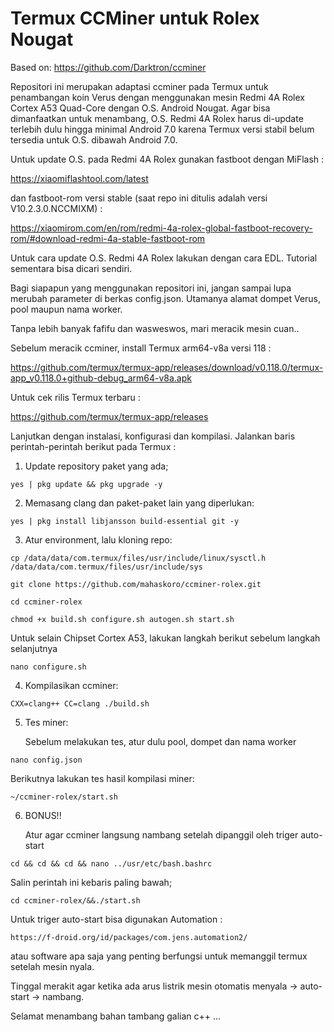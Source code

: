 # Termux CCMiner untuk Rolex Nougat

Based on: https://github.com/Darktron/ccminer

Repositori ini merupakan adaptasi ccminer pada Termux untuk penambangan koin Verus dengan menggunakan mesin Redmi 4A Rolex Cortex A53 Quad-Core dengan O.S. Android Nougat.
Agar bisa dimanfaatkan untuk menambang, O.S. Redmi 4A Rolex harus di-update terlebih dulu hingga minimal Android 7.0 karena Termux versi stabil belum tersedia untuk O.S. dibawah Android 7.0. 

Untuk update O.S. pada Redmi 4A Rolex gunakan fastboot dengan MiFlash :

https://xiaomiflashtool.com/latest

dan fastboot-rom versi stable (saat repo ini ditulis adalah versi V10.2.3.0.NCCMIXM) :

https://xiaomirom.com/en/rom/redmi-4a-rolex-global-fastboot-recovery-rom/#download-redmi-4a-stable-fastboot-rom

Untuk cara update O.S. Redmi 4A Rolex lakukan dengan cara EDL. Tutorial sementara bisa dicari sendiri.

Bagi siapapun yang menggunakan repositori ini, jangan sampai lupa merubah parameter di berkas config.json.
Utamanya alamat dompet Verus, pool maupun nama worker.

Tanpa lebih banyak fafifu dan wasweswos, mari meracik mesin cuan..

Sebelum meracik ccminer, install Termux arm64-v8a versi 118 :

https://github.com/termux/termux-app/releases/download/v0.118.0/termux-app_v0.118.0+github-debug_arm64-v8a.apk

Untuk cek rilis Termux terbaru : 

https://github.com/termux/termux-app/releases

Lanjutkan dengan instalasi, konfigurasi dan kompilasi. Jalankan baris perintah-perintah berikut pada Termux :
1. Update repository paket yang ada;
```
yes | pkg update && pkg upgrade -y
```

2. Memasang clang dan paket-paket lain yang diperlukan:
```
yes | pkg install libjansson build-essential git -y
```

3. Atur environment, lalu kloning repo:
```
cp /data/data/com.termux/files/usr/include/linux/sysctl.h /data/data/com.termux/files/usr/include/sys
```
```
git clone https://github.com/mahaskoro/ccminer-rolex.git
```
```
cd ccminer-rolex
```
```
chmod +x build.sh configure.sh autogen.sh start.sh
```

Untuk selain Chipset Cortex A53, lakukan langkah berikut sebelum langkah selanjutnya
```
nano configure.sh
```

4. Kompilasikan ccminer:
```
CXX=clang++ CC=clang ./build.sh
```

5. Tes miner:

   Sebelum melakukan tes, atur dulu pool, dompet dan nama worker
```
nano config.json
```
   Berikutnya lakukan tes hasil kompilasi miner:

```
~/ccminer-rolex/start.sh
```

6. BONUS!!

   Atur agar ccminer langsung nambang setelah dipanggil oleh triger auto-start
```
cd && cd && cd && nano ../usr/etc/bash.bashrc
``` 
   Salin perintah ini kebaris paling bawah;
```
cd ccminer-rolex/&&./start.sh
``` 
Untuk triger auto-start bisa digunakan Automation :
```
https://f-droid.org/id/packages/com.jens.automation2/
```
atau software apa saja yang penting berfungsi untuk memanggil termux setelah mesin nyala.

Tinggal merakit agar ketika ada arus listrik mesin otomatis menyala -> auto-start -> nambang.

Selamat menambang bahan tambang galian c++ ...
